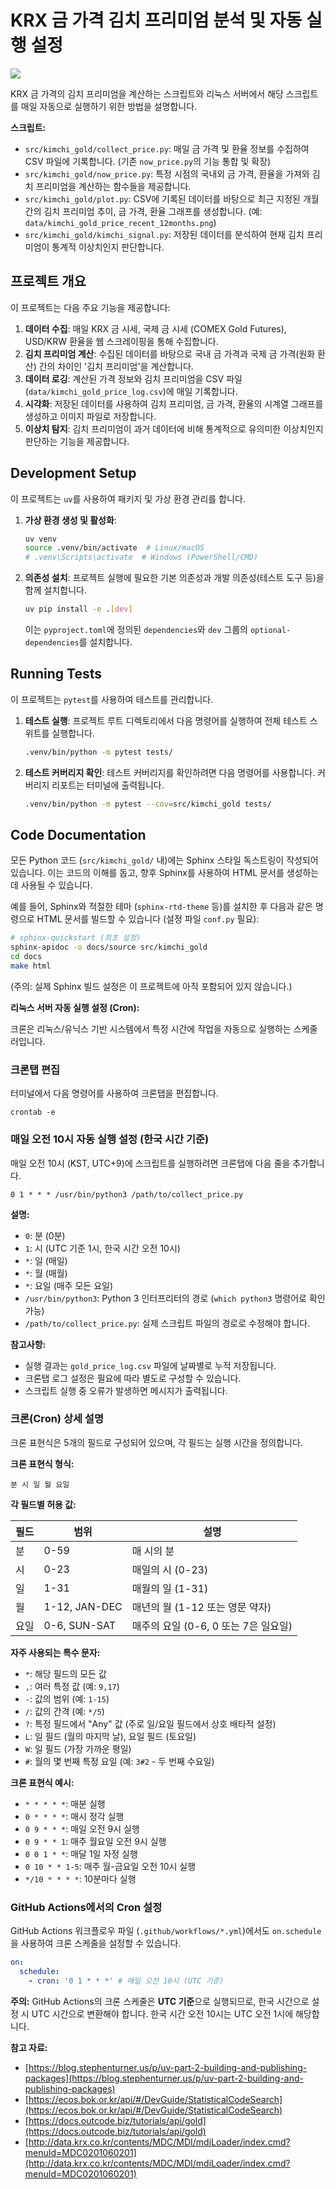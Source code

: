 # KRX 금 가격 김치 프리미엄 분석 및 자동 실행 설정

![](./data/kimchi_gold_price_recent_12months.png)


KRX 금 가격의 김치 프리미엄을 계산하는 스크립트와 리눅스 서버에서 해당 스크립트를 매일 자동으로 실행하기 위한 방법을 설명합니다.

**스크립트:**

* `src/kimchi_gold/collect_price.py`: 매일 금 가격 및 환율 정보를 수집하여 CSV 파일에 기록합니다. (기존 `now_price.py`의 기능 통합 및 확장)
* `src/kimchi_gold/now_price.py`: 특정 시점의 국내외 금 가격, 환율을 가져와 김치 프리미엄을 계산하는 함수들을 제공합니다.
* `src/kimchi_gold/plot.py`: CSV에 기록된 데이터를 바탕으로 최근 지정된 개월간의 김치 프리미엄 추이, 금 가격, 환율 그래프를 생성합니다. (예: `data/kimchi_gold_price_recent_12months.png`)
* `src/kimchi_gold/kimchi_signal.py`: 저장된 데이터를 분석하여 현재 김치 프리미엄이 통계적 이상치인지 판단합니다.

## 프로젝트 개요

이 프로젝트는 다음 주요 기능을 제공합니다:
1.  **데이터 수집**: 매일 KRX 금 시세, 국제 금 시세 (COMEX Gold Futures), USD/KRW 환율을 웹 스크레이핑을 통해 수집합니다.
2.  **김치 프리미엄 계산**: 수집된 데이터를 바탕으로 국내 금 가격과 국제 금 가격(원화 환산) 간의 차이인 '김치 프리미엄'을 계산합니다.
3.  **데이터 로깅**: 계산된 가격 정보와 김치 프리미엄을 CSV 파일 (`data/kimchi_gold_price_log.csv`)에 매일 기록합니다.
4.  **시각화**: 저장된 데이터를 사용하여 김치 프리미엄, 금 가격, 환율의 시계열 그래프를 생성하고 이미지 파일로 저장합니다.
5.  **이상치 탐지**: 김치 프리미엄이 과거 데이터에 비해 통계적으로 유의미한 이상치인지 판단하는 기능을 제공합니다.

## Development Setup

이 프로젝트는 `uv`를 사용하여 패키지 및 가상 환경 관리를 합니다.

1.  **가상 환경 생성 및 활성화**:
    ```bash
    uv venv
    source .venv/bin/activate  # Linux/macOS
    # .venv\Scripts\activate  # Windows (PowerShell/CMD)
    ```

2.  **의존성 설치**:
    프로젝트 실행에 필요한 기본 의존성과 개발 의존성(테스트 도구 등)을 함께 설치합니다.
    ```bash
    uv pip install -e .[dev]
    ```
    이는 `pyproject.toml`에 정의된 `dependencies`와 `dev` 그룹의 `optional-dependencies`를 설치합니다.

## Running Tests

이 프로젝트는 `pytest`를 사용하여 테스트를 관리합니다.

1.  **테스트 실행**:
    프로젝트 루트 디렉토리에서 다음 명령어를 실행하여 전체 테스트 스위트를 실행합니다.
    ```bash
    .venv/bin/python -m pytest tests/
    ```

2.  **테스트 커버리지 확인**:
    테스트 커버리지를 확인하려면 다음 명령어를 사용합니다. 커버리지 리포트는 터미널에 출력됩니다.
    ```bash
    .venv/bin/python -m pytest --cov=src/kimchi_gold tests/
    ```

## Code Documentation

모든 Python 코드 (`src/kimchi_gold/` 내)에는 Sphinx 스타일 독스트링이 작성되어 있습니다. 이는 코드의 이해를 돕고, 향후 Sphinx를 사용하여 HTML 문서를 생성하는 데 사용될 수 있습니다.

예를 들어, Sphinx와 적절한 테마 (`sphinx-rtd-theme` 등)를 설치한 후 다음과 같은 명령으로 HTML 문서를 빌드할 수 있습니다 (설정 파일 `conf.py` 필요):
```bash
# sphinx-quickstart (최초 설정)
sphinx-apidoc -o docs/source src/kimchi_gold
cd docs
make html
```
(주의: 실제 Sphinx 빌드 설정은 이 프로젝트에 아직 포함되어 있지 않습니다.)

**리눅스 서버 자동 실행 설정 (Cron):**

크론은 리눅스/유닉스 기반 시스템에서 특정 시간에 작업을 자동으로 실행하는 스케줄러입니다.

### 크론탭 편집

터미널에서 다음 명령어를 사용하여 크론탭을 편집합니다.

```text
crontab -e
```

### 매일 오전 10시 자동 실행 설정 (한국 시간 기준)

매일 오전 10시 (KST, UTC+9)에 스크립트를 실행하려면 크론탭에 다음 줄을 추가합니다.

```text
0 1 * * * /usr/bin/python3 /path/to/collect_price.py
```

**설명:**

* `0`: 분 (0분)
* `1`: 시 (UTC 기준 1시, 한국 시간 오전 10시)
* `*`: 일 (매일)
* `*`: 월 (매월)
* `*`: 요일 (매주 모든 요일)
* `/usr/bin/python3`: Python 3 인터프리터의 경로 (`which python3` 명령어로 확인 가능)
* `/path/to/collect_price.py`: 실제 스크립트 파일의 경로로 수정해야 합니다.

**참고사항:**

* 실행 결과는 `gold_price_log.csv` 파일에 날짜별로 누적 저장됩니다.
* 크론탭 로그 설정은 필요에 따라 별도로 구성할 수 있습니다.
* 스크립트 실행 중 오류가 발생하면 메시지가 출력됩니다.

### 크론(Cron) 상세 설명

크론 표현식은 5개의 필드로 구성되어 있으며, 각 필드는 실행 시간을 정의합니다.

**크론 표현식 형식:**

```
분 시 일 월 요일
```

**각 필드별 허용 값:**

| 필드 | 범위      | 설명                                                                  |
|------|-----------|-----------------------------------------------------------------------|
| 분   | 0-59      | 매 시의 분                                                            |
| 시   | 0-23      | 매일의 시 (0-23)                                                      |
| 일   | 1-31      | 매월의 일 (1-31)                                                      |
| 월   | 1-12, JAN-DEC | 매년의 월 (1-12 또는 영문 약자)                                         |
| 요일 | 0-6, SUN-SAT | 매주의 요일 (0-6, 0 또는 7은 일요일)                                     |

**자주 사용되는 특수 문자:**

* `*`: 해당 필드의 모든 값
* `,`: 여러 특정 값 (예: `9,17`)
* `-`: 값의 범위 (예: `1-15`)
* `/`: 값의 간격 (예: `*/5`)
* `?`: 특정 필드에서 "Any" 값 (주로 일/요일 필드에서 상호 배타적 설정)
* `L`: 일 필드 (월의 마지막 날), 요일 필드 (토요일)
* `W`: 일 필드 (가장 가까운 평일)
* `#`: 월의 몇 번째 특정 요일 (예: `3#2` - 두 번째 수요일)

**크론 표현식 예시:**

* `* * * * *`: 매분 실행
* `0 * * * *`: 매시 정각 실행
* `0 9 * * *`: 매일 오전 9시 실행
* `0 9 * * 1`: 매주 월요일 오전 9시 실행
* `0 0 1 * *`: 매달 1일 자정 실행
* `0 10 * * 1-5`: 매주 월-금요일 오전 10시 실행
* `*/10 * * * *`: 10분마다 실행

### GitHub Actions에서의 Cron 설정

GitHub Actions 워크플로우 파일 (`.github/workflows/*.yml`)에서도 `on.schedule`을 사용하여 크론 스케줄을 설정할 수 있습니다.

```yaml
on:
  schedule:
    - cron: '0 1 * * *' # 매일 오전 10시 (UTC 기준)
```

**주의:** GitHub Actions의 크론 스케줄은 **UTC 기준**으로 실행되므로, 한국 시간으로 설정 시 UTC 시간으로 변환해야 합니다. 한국 시간 오전 10시는 UTC 오전 1시에 해당합니다.

**참고 자료:**

* [https://blog.stephenturner.us/p/uv-part-2-building-and-publishing-packages](https://blog.stephenturner.us/p/uv-part-2-building-and-publishing-packages)
* [https://ecos.bok.or.kr/api/#/DevGuide/StatisticalCodeSearch](https://ecos.bok.or.kr/api/#/DevGuide/StatisticalCodeSearch)
* [https://docs.outcode.biz/tutorials/api/gold](https://docs.outcode.biz/tutorials/api/gold)
* [http://data.krx.co.kr/contents/MDC/MDI/mdiLoader/index.cmd?menuId=MDC0201060201](http://data.krx.co.kr/contents/MDC/MDI/mdiLoader/index.cmd?menuId=MDC0201060201)
